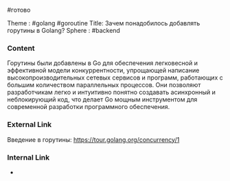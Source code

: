 #готово 

Theme : #golang  #goroutine
Title: Зачем понадобилось добавлять горутины в Golang?
Sphere : #backend 

### Content

Горутины были добавлены в Go для обеспечения легковесной и эффективной модели конкуррентности, упрощающей написание высокопроизводительных сетевых сервисов и программ, работающих с большим количеством параллельных процессов. Они позволяют разработчикам легко и интуитивно понятно создавать асинхронный и неблокирующий код, что делает Go мощным инструментом для современной разработки программного обеспечения.

### External Link

Введение в горутины: https://tour.golang.org/concurrency/1

### Internal Link

- 
